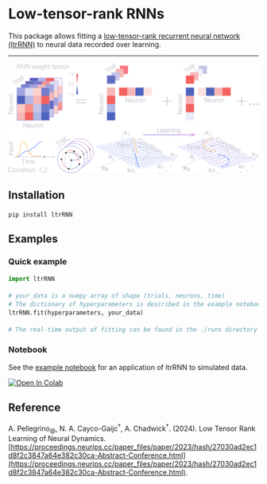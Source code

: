 # Low-tensor-rank RNNs

This package allows fitting a [low-tensor-rank recurrent neural network (ltrRNN)](https://proceedings.neurips.cc/paper_files/paper/2023/hash/27030ad2ec1d8f2c3847a64e382c30ca-Abstract-Conference.html) to neural data recorded over learning.

---

<p align="center">
  <img width="700" src="https://raw.githubusercontent.com/arthur-pe/LtrRNN/main/img/ltrRNN.png">
</p>


## Installation 

```commandline
pip install ltrRNN
```

## Examples

### Quick example 

```python
import ltrRNN

# your_data is a numpy array of shape (trials, neurons, time)
# The dictionary of hyperparameters is described in the example notebook
ltrRNN.fit(hyperparameters, your_data)

# The real-time output of fitting can be found in the ./runs directory
```

### Notebook

See the [example notebook](https://github.com/arthur-pe/ltrRNN/blob/master/ltrRNN_example_notebook.ipynb) for an application of ltrRNN to simulated data.

<a target="_blank" href="https://github.com/arthur-pe/ltrRNN/blob/master/ltrRNN_example_notebook.ipynb">
  <img src="https://colab.research.google.com/assets/colab-badge.svg" alt="Open In Colab"/>
</a>

## Reference

A. Pellegrino<sub>@</sub>, N. A. Cayco-Gaijc<sup>†</sup>, A. Chadwick<sup>†</sup>. (2024). Low Tensor Rank Learning of Neural Dynamics. [https://proceedings.neurips.cc/paper_files/paper/2023/hash/27030ad2ec1d8f2c3847a64e382c30ca-Abstract-Conference.html](https://proceedings.neurips.cc/paper_files/paper/2023/hash/27030ad2ec1d8f2c3847a64e382c30ca-Abstract-Conference.html).